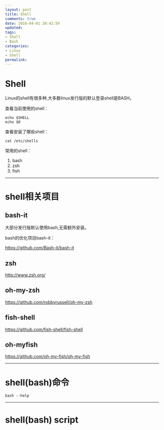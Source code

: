 ```yaml
---
layout: post
title: Shell
comments: true
date: 2016-04-01 20:42:59
updated:
tags:
- Shell
- Bash
categories:
- Linux
- Shell
permalink:
---
```


# Shell

Linux的shell有很多种,大多数linux发行版的默认登录shell是BASH。

查看当前使用的shell：

    echo $SHELL
    echo $0

查看安装了哪些shell：

    cat /etc/shells

常用的shell：
1. bash
2. zsh
3. fish

***

# shell相关项目

## bash-it

大部分发行版默认使用bash,无需额外安装。

bash的优化项目bash-it：

<https://github.com/Bash-it/bash-it>

## zsh

<http://www.zsh.org/>

## oh-my-zsh

<https://github.com/robbyrussell/oh-my-zsh>

## fish-shell

<https://github.com/fish-shell/fish-shell>

## oh-myfish

<https://github.com/oh-my-fish/oh-my-fish>

***

# shell(bash)命令

    bash --help

***

# shell(bash) script

